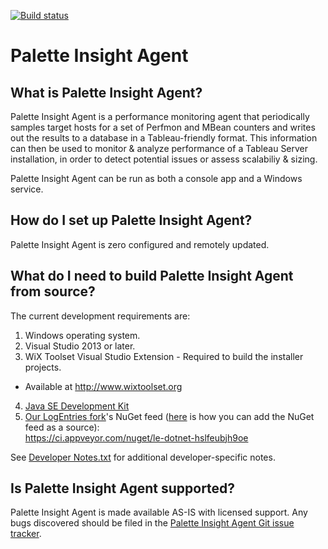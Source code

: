 [![Build status](https://ci.appveyor.com/api/projects/status/reub3y37h4hkw0ck/branch/master?svg=true)](https://ci.appveyor.com/project/palette-software/blackboxrecorder/branch/master)

# Palette Insight Agent #

## What is Palette Insight Agent?

Palette Insight Agent is a performance monitoring agent that periodically samples target hosts for a set of Perfmon and MBean counters and writes out the results to a database in a Tableau-friendly format.  This information can then be used to monitor & analyze performance of a Tableau Server installation, in order to detect potential issues or assess scalabiliy & sizing.

Palette Insight Agent can be run as both a console app and a Windows service.

## How do I set up Palette Insight Agent?

Palette Insight Agent is zero configured and remotely updated.

## What do I need to build Palette Insight Agent from source?

The current development requirements are:

1. Windows operating system.
2. Visual Studio 2013 or later.
3. WiX Toolset Visual Studio Extension - Required to build the installer projects.
  * Available at http://www.wixtoolset.org
4. [Java SE Development Kit](http://www.oracle.com/technetwork/java/javase/downloads/jdk8-downloads-2133151.html)
5. [Our LogEntries fork](https://github.com/palette-software/le_dotnet)'s NuGet feed ([here](https://www.appveyor.com/docs/nuget#configuring-private-nuget-feed-in-visual-studio) is how you can add the NuGet feed as a source):  
   https://ci.appveyor.com/nuget/le-dotnet-hslfeubjh9oe


See [Developer Notes.txt](https://github.com/palette-software/PaletteInsightAgent/blob/master/Developer%20Notes.txt) for additional developer-specific notes.

## Is Palette Insight Agent supported?

Palette Insight Agent is made available AS-IS with licensed support. Any bugs discovered should be filed in the [Palette Insight Agent Git issue tracker](https://github.com/palette-software/PaletteInsightAgent/issues).

